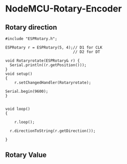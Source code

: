 # NodeMCU-Rotary-Encoder

## Rotary direction

    #include "ESPRotary.h";

    ESPRotary r = ESPRotary(5, 4);// D1 for CLK  
                                  // D2 for DT

    void Rotaryrotate(ESPRotary& r) {
      Serial.println((r.getPosition()));
    }
    void setup()
    {
        r.setChangedHandler(Rotaryrotate);

    Serial.begin(9600);
    }


    void loop()
    {

        r.loop();

      r.directionToString(r.getDirection());

    }
    
 ## Rotary Value
 
 
